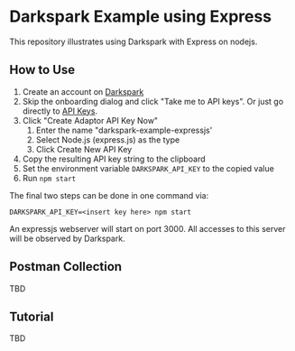# Darkspark Example using Express

This repository illustrates using Darkspark with Express on nodejs.

## How to Use

1. Create an account on [Darkspark](https://darkspark.io)
2. Skip the onboarding dialog and click "Take me to API keys". Or just go directly to [API Keys](https://darkspark.io/account/apikeys).
3. Click "Create Adaptor API Key Now"
   1. Enter the name "darkspark-example-expressjs'
   2. Select Node.js (express.js) as the type
   3. Click Create New API Key
4. Copy the resulting API key string to the clipboard
5. Set the environment variable `DARKSPARK_API_KEY` to the copied value
6. Run `npm start`

The final two steps can be done in one command via:

```shell
DARKSPARK_API_KEY=<insert key here> npm start
```

An expressjs webserver will start on port 3000. All accesses to this server will be observed by Darkspark.

## Postman Collection

TBD

## Tutorial

TBD
